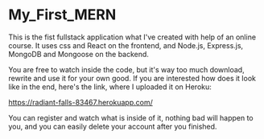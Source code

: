 # My_First_MERN

This is the fist fullstack application what I've created with help of an online course.
It uses css and React on the frontend, and Node.js, Express.js, MongoDB and Mongoose on the backend.

You are free to watch inside the code, but it's way too much download, rewrite and use it for your own good.
If you are interested how does it look like in the end, here's the link, where I uploaded it on Heroku:

https://radiant-falls-83467.herokuapp.com/

You can register and watch what is inside of it, nothing bad will happen to you, and you can easily delete your account after you finished.
